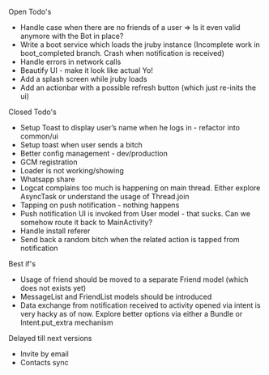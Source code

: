 Open Todo's
* Handle case when there are no friends of a user => Is it even valid anymore with the Bot in place?
* Write a boot service which loads the jruby instance  (Incomplete work in boot_completed branch. Crash when notification is received)
* Handle errors in network calls
* Beautify UI - make it look like actual Yo!
* Add a splash screen while jruby loads
* Add an actionbar with a possible refresh button (which just re-inits the ui)



Closed Todo's
* Setup Toast to display user’s name when he logs in - refactor into common/ui
* Setup toast when user sends a bitch
* Better config management - dev/production
* GCM registration
* Loader is not working/showing
* Whatsapp share
* Logcat complains too much is happening on main thread. Either explore AsyncTask or understand the usage of Thread.join
* Tapping on push notification - nothing happens
* Push notification UI is invoked from User model - that sucks. Can we somehow route it back to MainActivity?
* Handle install referer
* Send back a random bitch when the related action is tapped from notification



Best if's
* Usage of friend should be moved to a separate Friend model (which does not exists yet)
* MessageList and FriendList models should be introduced
* Data exchange from notification received to activity opened via intent is very hacky as of now. Explore better options via either a Bundle or Intent.put_extra mechanism



Delayed till next versions
* Invite by email
* Contacts sync



